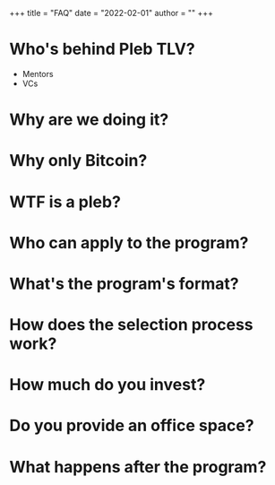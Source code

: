 +++
title = "FAQ"
date = "2022-02-01"
author = ""
+++

# Who's behind Pleb TLV? 
* Mentors
* VCs
# Why are we doing it?
# Why only Bitcoin?
# WTF is a pleb?
# Who can apply to the program?
# What's the program's format?
# How does the selection process work?
# How much do you invest?
# Do you provide an office space?
# What happens after the program?